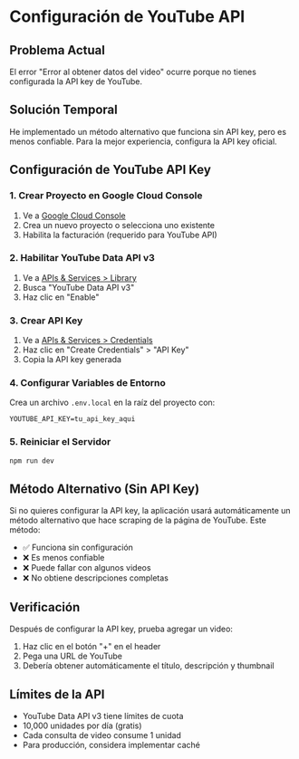 # Configuración de YouTube API

## Problema Actual

El error "Error al obtener datos del video" ocurre porque no tienes configurada la API key de YouTube.

## Solución Temporal

He implementado un método alternativo que funciona sin API key, pero es menos confiable. Para la mejor experiencia, configura la API key oficial.

## Configuración de YouTube API Key

### 1. Crear Proyecto en Google Cloud Console

1. Ve a [Google Cloud Console](https://console.cloud.google.com/)
2. Crea un nuevo proyecto o selecciona uno existente
3. Habilita la facturación (requerido para YouTube API)

### 2. Habilitar YouTube Data API v3

1. Ve a [APIs & Services > Library](https://console.cloud.google.com/apis/library)
2. Busca "YouTube Data API v3"
3. Haz clic en "Enable"

### 3. Crear API Key

1. Ve a [APIs & Services > Credentials](https://console.cloud.google.com/apis/credentials)
2. Haz clic en "Create Credentials" > "API Key"
3. Copia la API key generada

### 4. Configurar Variables de Entorno

Crea un archivo `.env.local` en la raíz del proyecto con:

```env
YOUTUBE_API_KEY=tu_api_key_aqui
```

### 5. Reiniciar el Servidor

```bash
npm run dev
```

## Método Alternativo (Sin API Key)

Si no quieres configurar la API key, la aplicación usará automáticamente un método alternativo que hace scraping de la página de YouTube. Este método:

- ✅ Funciona sin configuración
- ❌ Es menos confiable
- ❌ Puede fallar con algunos videos
- ❌ No obtiene descripciones completas

## Verificación

Después de configurar la API key, prueba agregar un video:

1. Haz clic en el botón "+" en el header
2. Pega una URL de YouTube
3. Debería obtener automáticamente el título, descripción y thumbnail

## Límites de la API

- YouTube Data API v3 tiene límites de cuota
- 10,000 unidades por día (gratis)
- Cada consulta de video consume 1 unidad
- Para producción, considera implementar caché

